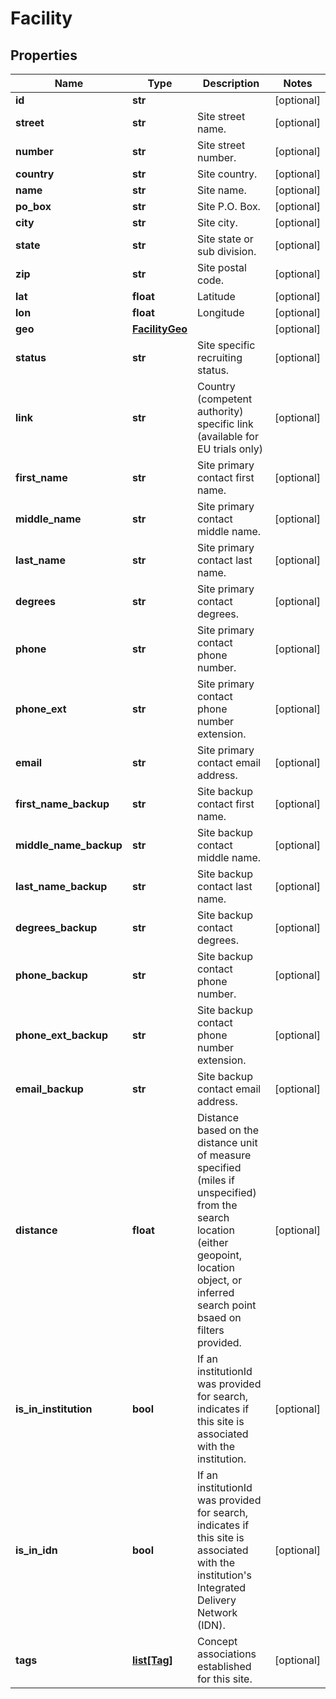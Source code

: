 # Facility

## Properties
Name | Type | Description | Notes
------------ | ------------- | ------------- | -------------
**id** | **str** |  | [optional] 
**street** | **str** | Site street name. | [optional] 
**number** | **str** | Site street number. | [optional] 
**country** | **str** | Site country. | [optional] 
**name** | **str** | Site name. | [optional] 
**po_box** | **str** | Site P.O. Box. | [optional] 
**city** | **str** | Site city. | [optional] 
**state** | **str** | Site state or sub division. | [optional] 
**zip** | **str** | Site postal code. | [optional] 
**lat** | **float** | Latitude | [optional] 
**lon** | **float** | Longitude | [optional] 
**geo** | [**FacilityGeo**](FacilityGeo.md) |  | [optional] 
**status** | **str** | Site specific recruiting status. | [optional] 
**link** | **str** | Country (competent authority) specific link (available for EU trials only) | [optional] 
**first_name** | **str** | Site primary contact first name. | [optional] 
**middle_name** | **str** | Site primary contact middle name. | [optional] 
**last_name** | **str** | Site primary contact last name. | [optional] 
**degrees** | **str** | Site primary contact degrees. | [optional] 
**phone** | **str** | Site primary contact phone number. | [optional] 
**phone_ext** | **str** | Site primary contact phone number extension. | [optional] 
**email** | **str** | Site primary contact email address. | [optional] 
**first_name_backup** | **str** | Site backup contact first name. | [optional] 
**middle_name_backup** | **str** | Site backup contact middle name. | [optional] 
**last_name_backup** | **str** | Site backup contact last name. | [optional] 
**degrees_backup** | **str** | Site backup contact degrees. | [optional] 
**phone_backup** | **str** | Site backup contact phone number. | [optional] 
**phone_ext_backup** | **str** | Site backup contact phone number extension. | [optional] 
**email_backup** | **str** | Site backup contact email address. | [optional] 
**distance** | **float** | Distance based on the distance unit of measure specified (miles if unspecified) from the search location (either geopoint, location object, or inferred search point bsaed on filters provided. | [optional] 
**is_in_institution** | **bool** | If an institutionId was provided for search, indicates if this site is associated with the institution. | [optional] 
**is_in_idn** | **bool** | If an institutionId was provided for search, indicates if this site is associated with the institution&#x27;s Integrated Delivery Network (IDN). | [optional] 
**tags** | [**list[Tag]**](Tag.md) | Concept associations established for this site. | [optional] 



